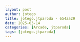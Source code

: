 ```yaml
---
layout: post
author: jotego
title: jotego.jtparoda - 654aa29
date: 2025-03-14
categories: [Arcade, jtparoda]
tags: [jotego.jtparoda]
---
```


